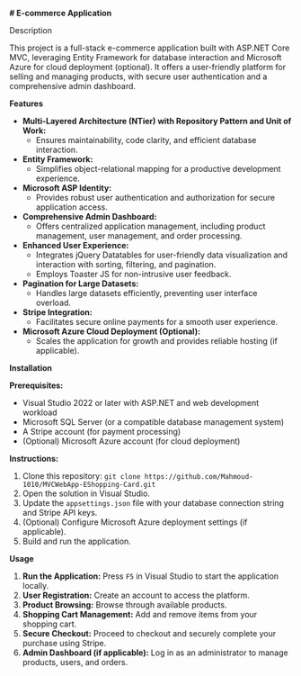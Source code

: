 **# E-commerce Application**

Description

This project is a full-stack e-commerce application built with ASP.NET Core MVC, leveraging Entity Framework for database interaction and Microsoft Azure for cloud deployment (optional). It offers a user-friendly platform for selling and managing products, with secure user authentication and a comprehensive admin dashboard.

**Features**

-   **Multi-Layered Architecture (NTier) with Repository Pattern and Unit of Work:**
    -   Ensures maintainability, code clarity, and efficient database interaction.
-   **Entity Framework:**
    -   Simplifies object-relational mapping for a productive development experience.
-   **Microsoft ASP Identity:**
    -   Provides robust user authentication and authorization for secure application access.
-   **Comprehensive Admin Dashboard:**
    -   Offers centralized application management, including product management, user management, and order processing.
-   **Enhanced User Experience:**
    -   Integrates jQuery Datatables for user-friendly data visualization and interaction with sorting, filtering, and pagination.
    -   Employs Toaster JS for non-intrusive user feedback.
-   **Pagination for Large Datasets:**
    -   Handles large datasets efficiently, preventing user interface overload.
-   **Stripe Integration:**
    -   Facilitates secure online payments for a smooth user experience.
-   **Microsoft Azure Cloud Deployment (Optional):**
    -   Scales the application for growth and provides reliable hosting (if applicable).

**Installation**

**Prerequisites:**

-   Visual Studio 2022 or later with ASP.NET and web development workload
-   Microsoft SQL Server (or a compatible database management system)
-   A Stripe account (for payment processing)
-   (Optional) Microsoft Azure account (for cloud deployment)

**Instructions:**

1.  Clone this repository:  `git clone https://github.com/Mahmoud-1010/MVCWebApp-EShopping-Card.git`
2.  Open the solution in Visual Studio.
3.  Update the `appsettings.json` file with your database connection string and Stripe API keys.
4.  (Optional) Configure Microsoft Azure deployment settings (if applicable).
5.  Build and run the application.

**Usage**

1.  **Run the Application:** Press `F5` in Visual Studio to start the application locally.
2.  **User Registration:** Create an account to access the platform.
3.  **Product Browsing:** Browse through available products.
4.  **Shopping Cart Management:** Add and remove items from your shopping cart.
5.  **Secure Checkout:** Proceed to checkout and securely complete your purchase using Stripe.
6.  **Admin Dashboard (if applicable):** Log in as an administrator to manage products, users, and orders.
